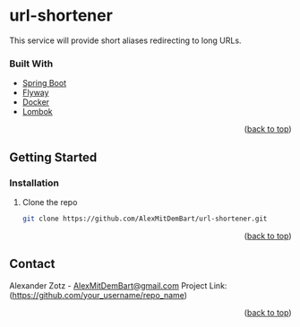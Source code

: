 # url-shortener
This service will provide short aliases redirecting to long URLs. 


### Built With
* [Spring Boot](https://spring.io)
* [Flyway](https://flywaydb.org/)
* [Docker](https://www.docker.com/)
* [Lombok](https://projectlombok.org/)
<p align="right">(<a href="#top">back to top</a>)</p>

<!-- GETTING STARTED -->
## Getting Started
### Installation
1. Clone the repo
   ```sh
   git clone https://github.com/AlexMitDemBart/url-shortener.git
   ```
<p align="right">(<a href="#top">back to top</a>)</p>

<!-- CONTACT -->
## Contact
Alexander Zotz - AlexMitDemBart@gmail.com
Project Link: (https://github.com/your_username/repo_name)
<p align="right">(<a href="#top">back to top</a>)</p>
